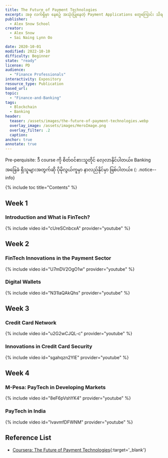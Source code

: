 ```yaml
---
title: The Future of Payment Technologies
excerpt: အခု လက်ရှိမှာ နေစဥ် အသုံးပြုနေတဲ့ Payment Applications တွေကြောင်း သိချင်သူများ  တက်သင့်ပါတယ်။ Bitcoin လိုမျိုး Cryptocurrencies အကြောင်းလဲ နည်းနည်းဆွေးနွေးထားပါတယ်။
publisher:
  - Alex Snow School 
creator:
  - Alex Snow
  - Sai Naing Lynn Oo 

date: 2020-10-01
modified: 2022-10-10
difficulty: Beginner
state: "ready"
license: PD
audience:
  - "Finance Professionals"
interactivity: Expository
resource_type: Publication
based_url: 
topic:
  - "Finance-and-Banking"
tags:
  - Blockchain
  - Banking
header:
  teaser: /assets/images/the-future-of-payment-technologies.webp
  overlay_image: /assets/images/HeroImage.png
  overlay_filter: .2
  caption: 
anchor: true
annotate: true
---
```


Pre-perquisite: ဒီ course ကို စိတ်ဝင်စားသူတိုင် လေ့လာနိုင်ပါတယ်။ Banking အခြေခံ ရှိသူများအတွက်ဆို ပိုမိုလွယ်ကူမှာ နာလည်နိုင်မှာ ဖြစ်ပါတယ်။
{: .notice--info}

{% include toc title="Contents" %}

## Week 1

### Introduction and What is FinTech?

{% include video id="cUreSCnbcxA" provider="youtube" %}

## Week 2

### FinTech Innovations in the Payment Sector

{% include video id="U7mDV2OgO1w" provider="youtube" %}

### Digital Wallets

{% include video id="N31laQAkQhs" provider="youtube" %}

## Week 3

### Credit Card Network

{% include video id="u2G2wCJQL-c" provider="youtube" %}


### Innovations in Credit Card Security

{% include video id="sgahqzn2YlE" provider="youtube" %}

## Week 4

### M-Pesa: PayTech in Developing Markets

{% include video id="8eF6pVshYK4" provider="youtube" %}

### PayTech in India

{% include video id="lvavmfDFWNM" provider="youtube" %}

## Reference List

- [Coursera: The Future of Payment Technologies](https://www.coursera.org/learn/paytech){:target='_blank'}

